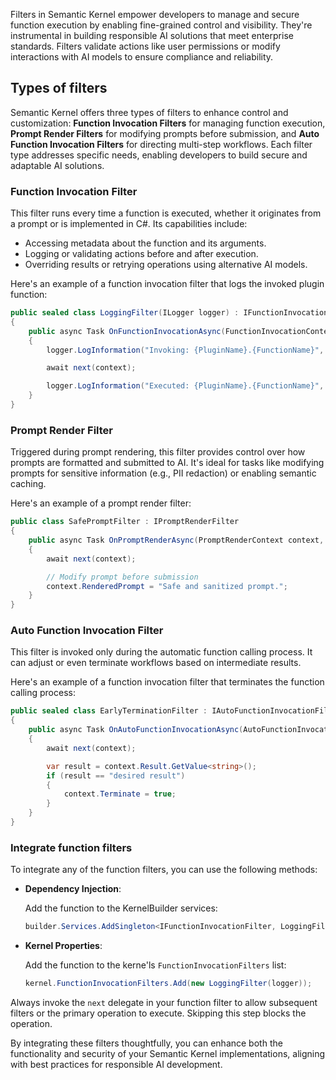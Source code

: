 Filters in Semantic Kernel empower developers to manage and secure function execution by enabling fine-grained control and visibility. They're instrumental in building responsible AI solutions that meet enterprise standards. Filters validate actions like user permissions or modify interactions with AI models to ensure compliance and reliability.

## Types of filters

Semantic Kernel offers three types of filters to enhance control and customization: **Function Invocation Filters** for managing function execution, **Prompt Render Filters** for modifying prompts before submission, and **Auto Function Invocation Filters** for directing multi-step workflows. Each filter type addresses specific needs, enabling developers to build secure and adaptable AI solutions.

### Function Invocation Filter

This filter runs every time a function is executed, whether it originates from a prompt or is implemented in C#. Its capabilities include:

- Accessing metadata about the function and its arguments.
- Logging or validating actions before and after execution.
- Overriding results or retrying operations using alternative AI models.

Here's an example of a function invocation filter that logs the invoked plugin function:

```c#
public sealed class LoggingFilter(ILogger logger) : IFunctionInvocationFilter
{
    public async Task OnFunctionInvocationAsync(FunctionInvocationContext context, Func<FunctionInvocationContext, Task> next)
    {
        logger.LogInformation("Invoking: {PluginName}.{FunctionName}", context.Function.PluginName, context.Function.Name);

        await next(context);

        logger.LogInformation("Executed: {PluginName}.{FunctionName}", context.Function.PluginName, context.Function.Name);
    }
}
```

### Prompt Render Filter

Triggered during prompt rendering, this filter provides control over how prompts are formatted and submitted to AI. It's ideal for tasks like modifying prompts for sensitive information (e.g., PII redaction) or enabling semantic caching.

Here's an example of a prompt render filter:

```c#
public class SafePromptFilter : IPromptRenderFilter
{
    public async Task OnPromptRenderAsync(PromptRenderContext context, Func<PromptRenderContext, Task> next)
    {
        await next(context);

        // Modify prompt before submission
        context.RenderedPrompt = "Safe and sanitized prompt.";
    }
}
```

### Auto Function Invocation Filter

This filter is invoked only during the automatic function calling process. It can adjust or even terminate workflows based on intermediate results.

Here's an example of a function invocation filter that terminates the function calling process:

```c#
public sealed class EarlyTerminationFilter : IAutoFunctionInvocationFilter
{
    public async Task OnAutoFunctionInvocationAsync(AutoFunctionInvocationContext context, Func<AutoFunctionInvocationContext, Task> next)
    {
        await next(context);

        var result = context.Result.GetValue<string>();
        if (result == "desired result")
        {
            context.Terminate = true;
        }
    }
}
```

### Integrate function filters

To integrate any of the function filters, you can use the following methods:

- **Dependency Injection**:
    
    Add the function to the KernelBuilder services:

    ```c#
    builder.Services.AddSingleton<IFunctionInvocationFilter, LoggingFilter>();
    ```

- **Kernel Properties**:

    Add the function to the kerne'ls `FunctionInvocationFilters` list:

    ```c#
    kernel.FunctionInvocationFilters.Add(new LoggingFilter(logger));
    ```

Always invoke the `next` delegate in your function filter to allow subsequent filters or the primary operation to execute. Skipping this step blocks the operation.

By integrating these filters thoughtfully, you can enhance both the functionality and security of your Semantic Kernel implementations, aligning with best practices for responsible AI development.